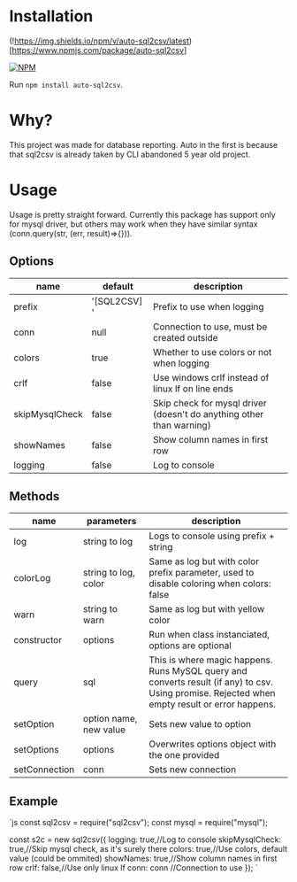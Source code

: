 # Installation

(!https://img.shields.io/npm/v/auto-sql2csv/latest)[https://www.npmjs.com/package/auto-sql2csv]

[![NPM](https://nodei.co/npm/auto-sql2csv.png)](https://nodei.co/npm/auto-sql2csv/)

Run `npm install auto-sql2csv`.

# Why?

This project was made for database reporting.
Auto in the first is because that sql2csv is already taken by CLI abandoned 5 year old project.

# Usage

Usage is pretty straight forward. Currently this package has support only for mysql driver, but others may work when they have similar syntax (conn.query(str, (err, result)=>{})).

## Options

| name           | default      | description                                                          |
|----------------|--------------|----------------------------------------------------------------------|
| prefix         | '[SQL2CSV] ' | Prefix to use when logging                                           |
| conn           | null         | Connection to use, must be created outside                           |
| colors         | true         | Whether to use colors or not when logging                            |
| crlf           | false        | Use windows crlf instead of linux lf on line ends                    |
| skipMysqlCheck | false        | Skip check for mysql driver (doesn't do anything other than warning) |
| showNames      | false        | Show column names in first row                                       |
| logging        | false        | Log to console                                                       |

## Methods

| name          | parameters             | description                                                                                                                                    |
|---------------|------------------------|------------------------------------------------------------------------------------------------------------------------------------------------|
| log           | string to log          | Logs to console using prefix + string                                                                                                          |
| colorLog      | string to log, color   | Same as log but with color prefix parameter, used to disable coloring when colors: false                                                       |
| warn          | string to warn         | Same as log but with yellow color                                                                                                              |
| constructor   | options                | Run when class instanciated, options are optional                                                                                              |
| query         | sql                    | This is where magic happens. Runs MySQL query and converts result (if any) to csv. Using promise. Rejected when empty result or error happens. |
| setOption     | option name, new value | Sets new value to option                                                                                                                       |
| setOptions    | options                | Overwrites options object with the one provided                                                                                                |
| setConnection | conn                   | Sets new connection                                                                                                                            |

## Example

`js
const sql2csv = require("sql2csv");
const mysql = require("mysql");

const s2c = new sql2csv({
  logging: true,//Log to console
  skipMysqlCheck: true,//Skip mysql check, as it's surely there
  colors: true,//Use colors, default value (could be ommited)
  showNames: true,//Show column names in first row
  crlf: false,//Use only linux lf
  conn: conn //Connection to use
  });
`

